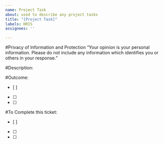 ```yaml
---
name: Project Task
about: used to describe any project tasks
title: "[Project Task]"
labels: HRIS
assignees: ''

---
```

#Privacy of Information and Protection
“Your opinion is your personal information. Please do not include any information which identifies you or others in your response.” 

#Description:

#Outcome:
- [ ]  
- [ ] 
- [ ] 


#To Complete this ticket:
- [ ]  
- [ ] 
- [ ] 

